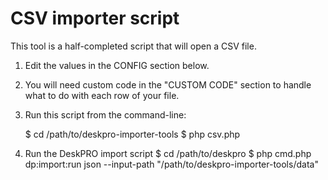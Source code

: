 CSV importer script
===================

This tool is a half-completed script that will open a CSV file.

1) Edit the values in the CONFIG section below.

2) You will need custom code in the "CUSTOM CODE" section to handle what to do with each row of your file.

3) Run this script from the command-line:

    $ cd /path/to/deskpro-importer-tools
    $ php csv.php

3) Run the DeskPRO import script
    $ cd /path/to/deskpro
    $ php cmd.php dp:import:run json --input-path "/path/to/deskpro-importer-tools/data"
